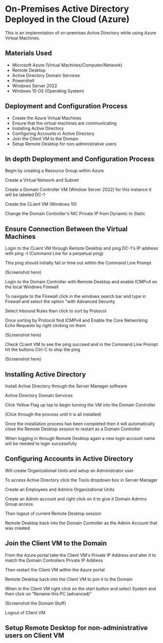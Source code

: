 <h1>On-Premises Active Directory Deployed in the Cloud (Azure)</h1>
This is an implemntation of on-premises Active Directory while using Azure Virtual Machines.

<h2>Materials Used</h2>

-  Microsoft Azure (Virtual Machines/Computer/Network)
-  Remote Desktop
-  Active Directory Domain Services
-  Powershell
-  Windows Server 2022
-  Windows 10 OS (Operating System)

<h2>Deployment and Configuration Process</h2>

-  Create the Azure Virtual Machines
-  Ensure that the virtual machines are communicating
-  Installing Active Directory
-  Configuring Accounts in Active Directory
-  Join the Client VM to the Domain
-  Setup Remote Desktop for non-administrative users

<h2>In depth Deployment and Configuration Process</h2>

Begin by creating a Resource Group within Azure

Create a Virtual Network and Subnet

Create a Domain Controller VM (Window Server 2022) for this instance it will be labeled DC-1

Create the CLient VM (Windows 10)

Change the Domain Controller's NIC Private IP from Dynamic to Static



<h2>Ensure Connection Between the Virtual Machines</h2>

Login to the CLient VM through Remote Desktop and ping DC-1's IP address with ping -t (Command Line for a perpetual ping)

This ping should initially fail or time out within the Command Line Prompt

(Screenshot here)

Login to the Domain Controller with Remote Desktop and enable ICMPv4 on the local Windows Firewall

To navigate to the Firewall click in the windows search bar and type in Firewall and select the option "with Advanced Security

Select Inbound Rules then click to sort by Protocol

Once sorting by Protocol find ICMPv4 and Enable the Core Networking Echo Requests by right clicking on them

(Screenshot here)


Check CLient VM to see the ping succeed and in the Command Line Prompt hit the buttons Ctrl-C to stop the ping

(Screenshot here)

<h2>Installing Active Directory</h2>

Install Active Directory through the Server Manager software

Active Directory Domain Services

Click Yellow Flag up top to begin turning the VM into the Domain Controller

(Click through the process until it is all installed)

Once the installation process has been completed then it will automatically close the Remote Desktop session to restart as a Domain Controller

When logging in through Remote Desktop again a new login account name will be needed to login successfully



<h2>Configuring Accounts in Active Directory</h2>

Will create Organizational Units and setup an Administrator user

To access Active Directory click the Tools dropdown box in Server Manager

Create an Employees and Admins Organizational Units

Create an Admin account and right click on it to give it Domain Admins Group access 

Then logout of current Remote Desktop session

Remote Desktop back into the Domain Controller as the Admin Account that was created



<h2>Join the Client VM to the Domain</h2>

From the Azure portal take the Client VM's Private IP Address and alter it to match the Domain Controllers Private IP Address

Then restart the Client VM within the Azure portal

Remote Desktop back into the Client VM to join it to the Domain

When in the Client VM right click on the start button and select System and then click on "Rename this PC (advanced)"

(Screenshot the Domain Stuff)

Logout of Client VM

<h2>Setup Remote Desktop for non-administrative users on Client VM</h2>




